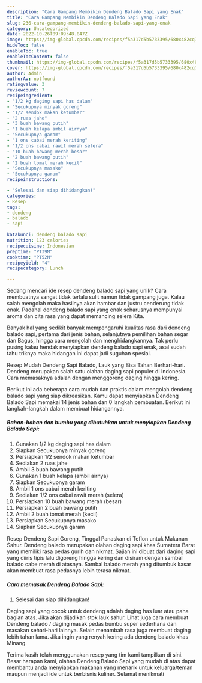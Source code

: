 ```yaml
---
description: "Cara Gampang Membikin Dendeng Balado Sapi yang Enak"
title: "Cara Gampang Membikin Dendeng Balado Sapi yang Enak"
slug: 236-cara-gampang-membikin-dendeng-balado-sapi-yang-enak
category: Uncategorized
date: 2022-10-26T09:09:48.047Z
image: https://img-global.cpcdn.com/recipes/f5a317d5b5733395/680x482cq70/dendeng-balado-sapi-foto-resep-utama.jpg
hideToc: false
enableToc: true
enableTocContent: false
thumbnail: https://img-global.cpcdn.com/recipes/f5a317d5b5733395/680x482cq70/dendeng-balado-sapi-foto-resep-utama.jpg
cover: https://img-global.cpcdn.com/recipes/f5a317d5b5733395/680x482cq70/dendeng-balado-sapi-foto-resep-utama.jpg
author: Admin
authorAv: notfound
ratingvalue: 3
reviewcount: 7
recipeingredient:
- "1/2 kg daging sapi has dalam"
- "Secukupnya minyak goreng"
- "1/2 sendok makan ketumbar"
- "2 ruas jahe"
- "3 buah bawang putih"
- "1 buah kelapa ambil airnya"
- "Secukupnya garam"
- "1 ons cabai merah keriting"
- "1/2 ons cabai rawit merah selera"
- "10 buah bawang merah besar"
- "2 buah bawang putih"
- "2 buah tomat merah kecil"
- "Secukupnya masako"
- "Secukupnya garam"
recipeinstructions:

- "Selesai dan siap dihidangkan!"
categories:
- Resep
tags:
- dendeng
- balado
- sapi

katakunci: dendeng balado sapi 
nutrition: 123 calories
recipecuisine: Indonesian
preptime: "PT39M"
cooktime: "PT52M"
recipeyield: "4"
recipecategory: Lunch

---
```





Sedang mencari ide resep dendeng balado sapi yang unik? Cara membuatnya sangat tidak terlalu sulit namun tidak gampang juga. Kalau salah mengolah maka hasilnya akan hambar dan justru cenderung tidak enak. Padahal dendeng balado sapi yang enak seharusnya mempunyai aroma dan cita rasa yang dapat memancing selera Kita.





Banyak hal yang sedikit banyak mempengaruhi kualitas rasa dari dendeng balado sapi, pertama dari jenis bahan, selanjutnya pemilihan bahan segar dan Bagus, hingga cara mengolah dan menghidangkannya. Tak perlu pusing kalau hendak menyiapkan dendeng balado sapi enak,      asal sudah tahu triknya maka hidangan ini dapat jadi suguhan spesial.














Resep Mudah Dendeng Sapi Balado, Lauk yang Bisa Tahan Berhari-hari. Dendeng merupakan salah satu olahan daging sapi populer di Indonesia. Cara memasaknya adalah dengan menggoreng daging hingga kering.






Berikut ini ada beberapa cara mudah dan praktis dalam mengolah dendeng balado sapi yang siap dikreasikan. Kamu dapat menyiapkan Dendeng Balado Sapi memakai 14 jenis bahan dan 0 langkah pembuatan. Berikut ini langkah-langkah dalam membuat hidangannya.

<!--inarticleads1-->

##### Bahan-bahan dan bumbu yang dibutuhkan untuk menyiapkan Dendeng Balado Sapi:

1. Gunakan 1/2 kg daging sapi has dalam
1. Siapkan Secukupnya minyak goreng
1. Persiapkan 1/2 sendok makan ketumbar
1. Sediakan 2 ruas jahe
1. Ambil 3 buah bawang putih
1. Gunakan 1 buah kelapa (ambil airnya)
1. Siapkan Secukupnya garam
1. Ambil 1 ons cabai merah keriting
1. Sediakan 1/2 ons cabai rawit merah (selera)
1. Persiapkan 10 buah bawang merah (besar)
1. Persiapkan 2 buah bawang putih
1. Ambil 2 buah tomat merah (kecil)
1. Persiapkan Secukupnya masako
1. Siapkan Secukupnya garam


Resep Dendeng Sapi Goreng, Tinggal Panaskan di Teflon untuk Makanan Sahur. Dendeng balado merupakan olahan daging sapi khas Sumatera Barat yang memiliki rasa pedas gurih dan nikmat. Sajian ini dibuat dari daging sapi yang diiris tipis lalu digoreng hingga kering dan disiram dengan sambal balado cabe merah di atasnya. Sambal balado merah yang ditumbuk kasar akan membuat rasa pedasnya lebih terasa nikmat. 

<!--inarticleads2-->

##### Cara memasak Dendeng Balado Sapi:


1. Selesai dan siap dihidangkan!

Daging sapi yang cocok untuk dendeng adalah daging has luar atau paha bagian atas. Jika akan dijadikan stok lauk sahur. Lihat juga cara membuat Dendeng balado / daging masak pedas bumbu super sederhana dan masakan sehari-hari lainnya. Selain menambah rasa juga membuat daging lebih tahan lama. Jika ingin yang renyah kering ada dendeng balado khas Minang. 

Terima kasih telah menggunakan resep yang tim kami tampilkan di sini. Besar harapan kami, olahan Dendeng Balado Sapi yang mudah di atas dapat membantu anda menyiapkan makanan yang menarik untuk keluarga/teman maupun menjadi ide untuk berbisnis kuliner. Selamat menikmati
